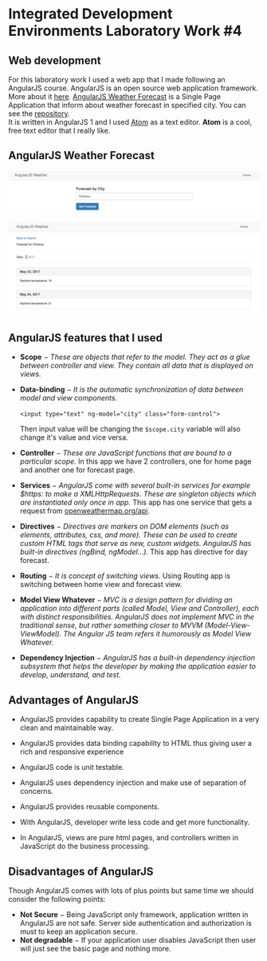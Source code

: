 # Integrated Development Environments Laboratory Work #4
## Web development

For this laboratory work I used a web app that I made following an AngularJS course. AngularJS is an open source web application framework. More about it [here](https://angularjs.org/).
[AngularJS Weather Forecast](http://weather.devasid.com/#/) is a Single Page Application that inform about weather forecast in specified city. You can see the [repository](https://github.com/strdr4605/AngularJS-Weather-Forcast-SPA).  
It is written in AngularJS 1 and I used [Atom](https://atom.io/) as a text editor. **Atom** is a cool, free text editor that I really like.

## AngularJS Weather Forecast

  ![Alt](images/home.png)

  ![Alt](images/forecast.png)

## AngularJS features that I used

- **Scope** − *These are objects that refer to the model. They act as a glue between controller and view. They contain all data that is displayed on views.*
- **Data-binding** − *It is the automatic synchronization of data between model and view components.*

  `<input type="text" ng-model="city" class="form-control">`

  Then input value will be changing the `$scope.city` variable will also change it's value and vice versa.

- **Controller** − *These are JavaScript functions that are bound to a particular scope.* In this app we have 2 controllers, one for home page and another one for forecast page.
- **Services** − *AngularJS come with several built-in services for example $https: to make a XMLHttpRequests. These are singleton objects which are instantiated only once in app.* This app has one service that gets a request from [openweathermap.org/api](http://openweathermap.org/api).
- **Directives** − *Directives are markers on DOM elements (such as elements, attributes, css, and more). These can be used to create custom HTML tags that serve as new, custom widgets. AngularJS has built-in directives (ngBind, ngModel...).* This app has directive for day forecast.
- **Routing** − *It is concept of switching views.* Using Routing app is switching between home view and forecast view.
- **Model View Whatever** − *MVC is a design pattern for dividing an application into different parts (called Model, View and Controller), each with distinct responsibilities. AngularJS does not implement MVC in the traditional sense, but rather something closer to MVVM (Model-View-ViewModel). The Angular JS team refers it humorously as Model View Whatever.*
- **Dependency Injection** − *AngularJS has a built-in dependency injection subsystem that helps the developer by making the application easier to develop, understand, and test.*

## Advantages of AngularJS
- AngularJS provides capability to create Single Page Application in a very clean and maintainable way.

- AngularJS provides data binding capability to HTML thus giving user a rich and responsive experience

- AngularJS code is unit testable.

- AngularJS uses dependency injection and make use of separation of concerns.

- AngularJS provides reusable components.

- With AngularJS, developer write less code and get more functionality.

- In AngularJS, views are pure html pages, and controllers written in JavaScript do the business processing.

## Disadvantages of AngularJS

Though AngularJS comes with lots of plus points but same time we should consider the following points:
- **Not Secure** − Being JavaScript only framework, application written in AngularJS are not safe. Server side authentication and authorization is must to keep an application secure.
- **Not degradable** − If your application user disables JavaScript then user will just see the basic page and nothing more.

